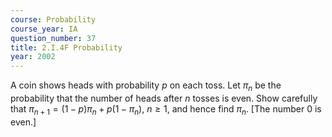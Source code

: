```yaml
---
course: Probability
course_year: IA
question_number: 37
title: 2.I.4F Probability
year: 2002
---
```



A coin shows heads with probability $p$ on each toss. Let $\pi_{n}$ be the probability that the number of heads after $n$ tosses is even. Show carefully that $\pi_{n+1}=(1-p) \pi_{n}+p\left(1-\pi_{n}\right)$, $n \geq 1$, and hence find $\pi_{n}$. [The number 0 is even.]